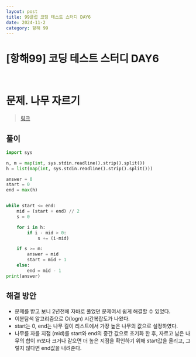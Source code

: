 ```yaml
---
layout: post
title: 99클럽 코딩 테스트 스터디 DAY6
date: 2024-11-2
category: 항해 99 
---
```


# [항해99] 코딩 테스트 스터디 DAY6

<br>

# 문제. 나무 자르기
> [링크](https://www.acmicpc.net/problem/2805)




## 풀이

```python
import sys

n, m = map(int, sys.stdin.readline().strip().split())
h = list(map(int, sys.stdin.readline().strip().split()))

answer = 0
start = 0
end = max(h)


while start <= end:
    mid = (start + end) // 2
    s = 0

    for i in h:
        if i - mid > 0:
            s += (i-mid)

    if s >= m:
        answer = mid
        start = mid + 1
    else:
        end = mid - 1
print(answer)
```

## 해결 방안
- 문제를 받고 보니 2년전에 자바로 풀었던 문제여서 쉽게 해결할 수 있었다. 
- 이분탐색 알고리즘으로 O(logn) 시간복잡도가 나왔다. 
- start는 0, end는 나무 길이 리스트에서 가장 높은 나무의 값으로 설정하였다. 
- 나무를 자를 지점 (mid)를 start와 end의 중간 값으로 초기화 한 후, 자르고 남은 나무의 합이 m보다 크거나 같으면 더 높은 지점을 확인하기 위해 start값을 올리고, 그렇지 않다면 end값을 내려준다. 
